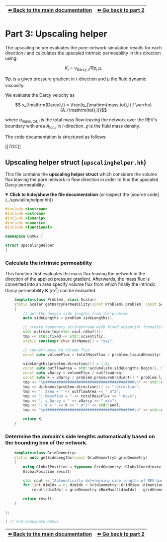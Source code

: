 <!-- Important: This file has been automatically generated by generate_example_docs.py. Do not edit this file directly! -->


| [:arrow_left: Back to the main documentation](../README.md) | [:arrow_left: Go back to part 2](main.md) |
|---|---:|

# Part 3: Upscaling helper

The upscaling helper evaluates the pore-network simulation results for each direction $`i`$ and calculates the upscaled intrinsic permeability in this direction using:

```math
 K_i = v_{\mathrm{Darcy},i} / \nabla p_i ~ \mu.
```
$`\nabla p_i`$ is a given pressure gradient in $`i`$-direction and $`\mu`$ the fluid dynamic viscosity.

We evaluate the Darcy velocity as

```math
     v_{\mathrm{Darcy},i} = \frac{q_{\mathrm{mass,tot},i} / \varrho}{A_{\mathrm{tot},i}}
```

where $`q_{\mathrm{mass,tot},i}`$ is the total mass flow leaving the network over the REV's boundary with area
$`A_{\mathrm{tot},i}`$ in $`i`$-direction. $`\varrho `$ is the fluid mass density.

The code documentation is structured as follows:

[[_TOC_]]


## Upscaling helper struct (`upscalinghelper.hh`)

This file contains the __upscaling helper struct__ which considers the volume flux leaving
the pore network in flow direction in order to find the upscaled Darcy permeability.

<details open>
<summary><b>Click to hide/show the file documentation</b> (or inspect the [source code](../upscalinghelper.hh))</summary>


```cpp
#include <iostream>
#include <ostream>
#include <iomanip>
#include <numeric>
#include <functional>

namespace Dumux {

struct UpscalingHelper
{
```

### Calculate the intrinsic permeability
This function first evaluates the mass flux leaving the network in the direction of the applied pressure gradient.
Afterwards, the mass flux is converted into an area specify volume flux from which finally the intrinsic Darcy
permeability $`\mathbf{K}`$ [m$`^2`$] can be evaluated.

```cpp
    template<class Problem, class Scalar>
    static Scalar getDarcyPermeability(const Problem& problem, const Scalar totalMassFlux)
    {
        // get the domain side lengths from the problem
        auto sideLengths = problem.sideLengths();

        // create temporary stringstream with fixed scientifc formatting without affecting std::cout
        std::ostream tmp(std::cout.rdbuf());
        tmp << std::fixed << std::scientific;
        static constexpr char dirNames[] = "xyz";

        // convert mass to volume flux
        const auto volumeFlux = totalMassFlux / problem.liquidDensity();;

        sideLengths[problem.direction()] = 1.0;
        const auto outflowArea = std::accumulate(sideLengths.begin(), sideLengths.end(), 1.0, std::multiplies<Scalar>());
        const auto vDarcy = volumeFlux / outflowArea;
        const auto K = vDarcy / problem.pressureGradient() * problem.liquidDynamicViscosity();
        tmp << "\n########################################\n" << std::endl;
        tmp << dirNames[problem.direction()] << "-direction";
        tmp << ": Area = " << outflowArea << " m^2";
        tmp << "; Massflux = " << totalMassFlux << " kg/s";
        tmp << "; v_Darcy = " << vDarcy << " m/s";
        tmp << "; K = " << K << " m^2" << std::endl;
        tmp << "\n########################################\n" << std::endl;

        return K;
    }
```

### Determine the domain's side lengths automatically based on the bounding box of the network.

```cpp
    template<class GridGeometry>
    static auto getSideLengths(const GridGeometry& gridGeometry)
    {
        using GlobalPosition = typename GridGeometry::GlobalCoordinate;
        GlobalPosition result;

        std::cout << "Automatically determining side lengths of REV based on bounding box of pore network" << std::endl;
        for (int dimIdx = 0; dimIdx < GridGeometry::GridView::dimensionworld; ++dimIdx)
            result[dimIdx] = gridGeometry.bBoxMax()[dimIdx] - gridGeometry.bBoxMin()[dimIdx];

        return result;
    }
```


```cpp
};

} // end namespace Dumux
```


</details>


| [:arrow_left: Back to the main documentation](../README.md) | [:arrow_left: Go back to part 2](main.md) |
|---|---:|

